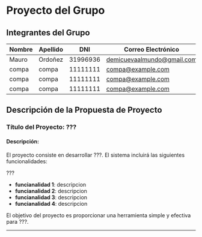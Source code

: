 # Proyecto del Grupo

## Integrantes del Grupo

| Nombre    | Apellido   | DNI       | Correo Electrónico         | GitHub                        | 
|-----------|------------|-----------|----------------------------|------------------------------|
| Mauro      | Ordoñez   | 31996936  | demicuevaalmundo@gmail.com | [mauroEO](https://github.com/mauroEO) |
| compa      | compa     | 11111111  | compa@example.com          | [compa](https://github.com/compa) |
| compa      | compa     | 11111111  | compa@example.com          | [compa](https://github.com/compa) |
| compa      | compa     | 11111111  | compa@example.com          | [compa](https://github.com/compa) |

## Descripción de la Propuesta de Proyecto

### Título del Proyecto: ???

#### Descripción:
El proyecto consiste en desarrollar  ???. El sistema incluirá las siguientes funcionalidades:

???
- **funcianalidad 1**: descripcion
- **funcianalidad 2**: descripcion
- **funcianalidad 3**: descripcion
- **funcianalidad 4**: descripcion


El objetivo del proyecto es proporcionar una herramienta simple y efectiva para ???.


---

